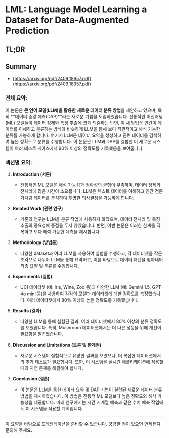 # LML: Language Model Learning a Dataset for Data-Augmented Prediction
## TL;DR
## Summary
- [https://arxiv.org/pdf/2409.18957.pdf](https://arxiv.org/pdf/2409.18957.pdf)

### 전체 요약:

이 논문은 **큰 언어 모델(LLM)을 활용한 새로운 데이터 분류 방법**을 제안하고 있으며, 특히 **데이터 증강 예측(DAP)**라는 새로운 기법을 도입하였습니다. 전통적인 머신러닝(ML) 모델들이 데이터 정제와 특징 추출에 크게 의존하는 반면, 이 새 방법은 인간이 데이터를 이해하고 분류하는 방식과 비슷하게 LLM을 통해 보다 직관적이고 해석 가능한 분류를 가능하게 합니다. 여기서 LLM은 데이터 요약을 생성하고 관련 데이터를 검색하여 높은 정확도로 분류를 수행합니다. 이 논문은 LLM과 DAP를 결합한 이 새로운 시스템이 여러 테스트 케이스에서 90% 이상의 정확도를 기록했음을 보여줍니다.

### 섹션별 요약:

1. **Introduction (서론)**
   - 전통적인 ML 모델은 해석 가능성과 정확성의 균형이 부족하며, 데이터 정제와 전처리에 많은 시간이 소요됩니다. LLM은 텍스트 데이터를 이해하고 인간 전문가처럼 데이터를 분석하여 투명한 의사결정을 가능하게 합니다.

2. **Related Work (관련 연구)**
   - 기존의 연구는 LLM을 분류 작업에 사용하지 않았으며, 데이터 전처리 및 특징 추출의 중요성에 중점을 두지 않았습니다. 반면, 이번 논문은 이러한 한계를 극복하고 보다 해석 가능한 예측을 제시합니다.

3. **Methodology (방법론)**
   - 다양한 dataset과 여러 LLM을 사용하여 실험을 수행하고, 각 데이터셋을 작은 조각으로 나누어 LLM을 통해 요약하고, 이를 바탕으로 데이터 패턴을 찾아내어 최종 요약 및 분류를 수행합니다.

4. **Experiments (실험)**
   - UCI 데이터셋 (예: Iris, Wine, Zoo 등)과 다양한 LLM (예: Gemini 1.5, GPT-4o mini 등)을 사용하여 각각의 모델과 데이터셋에 대한 정확도를 측정했습니다. 여러 데이터셋에서 80% 이상의 높은 정확도를 기록했습니다.

5. **Results (결과)**
   - 다양한 LLM을 통해 실험된 결과, 여러 데이터셋에서 80% 이상의 분류 정확도를 보였습니다. 특히, Mushroom 데이터셋에서는 더 나은 성능을 위해 개선이 필요함을 발견했습니다.

6. **Discussion and Limitations (토론 및 한계점)**
   - 새로운 시스템이 실험적으로 유망한 결과를 보였으나, 더 복잡한 데이터셋에서의 추가 테스트가 필요합니다. 또한, 이 시스템을 실시간 애플리케이션에 적용할 때의 지연 문제를 해결해야 합니다.

7. **Conclusion (결론)**
   - 이 논문은 LLM을 통한 데이터 요약 및 DAP 기법이 결합된 새로운 데이터 분류 방법을 제시하였습니다. 이 방법은 전통적 ML 모델보다 높은 정확도와 해석 가능성을 제공합니다. 미래 연구에서는 시간 시계열 예측과 같은 수치 예측 작업에도 이 시스템을 적용할 계획입니다.

---

이 요약을 바탕으로 프레젠테이션을 준비할 수 있습니다. 궁금한 점이 있으면 언제든지 문의해 주세요.